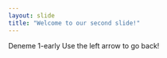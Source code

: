 ```yaml
---
layout: slide
title: "Welcome to our second slide!"
---
```

Deneme 1-early
Use the left arrow to go back!
